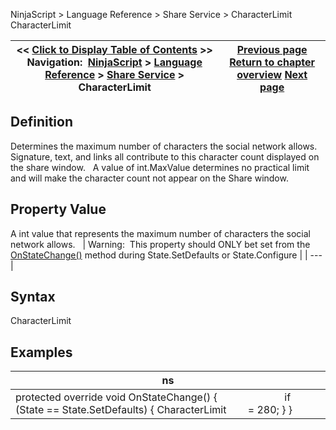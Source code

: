 ﻿
NinjaScript \> Language Reference \> Share Service \> CharacterLimit
CharacterLimit

| \<\< [Click to Display Table of Contents](characterlimit.md) \>\> **Navigation:**     [NinjaScript](ninjascript.md) \> [Language Reference](language_reference_wip.md) \> [Share Service](share_service.md) \> CharacterLimit | [Previous page](share_service.md) [Return to chapter overview](share_service.md) [Next page](charactersreservedpermedia.md) |
| --- | --- |

## Definition
Determines the maximum number of characters the social network allows. Signature, text, and links all contribute to this character count displayed on the share window.
 
A value of int.MaxValue determines no practical limit and will make the character count not appear on the Share window.
## 
## Property Value
A int value that represents the maximum number of characters the social network allows.
 
| Warning:  This property should ONLY bet set from the [OnStateChange()](onstatechange.md) method during State.SetDefaults or State.Configure |
| --- |

## Syntax
CharacterLimit
 
## 
## Examples
| ns |
| --- |
| protected override void OnStateChange() {                         if (State \=\= State.SetDefaults) { CharacterLimit        \= 280; } } |

